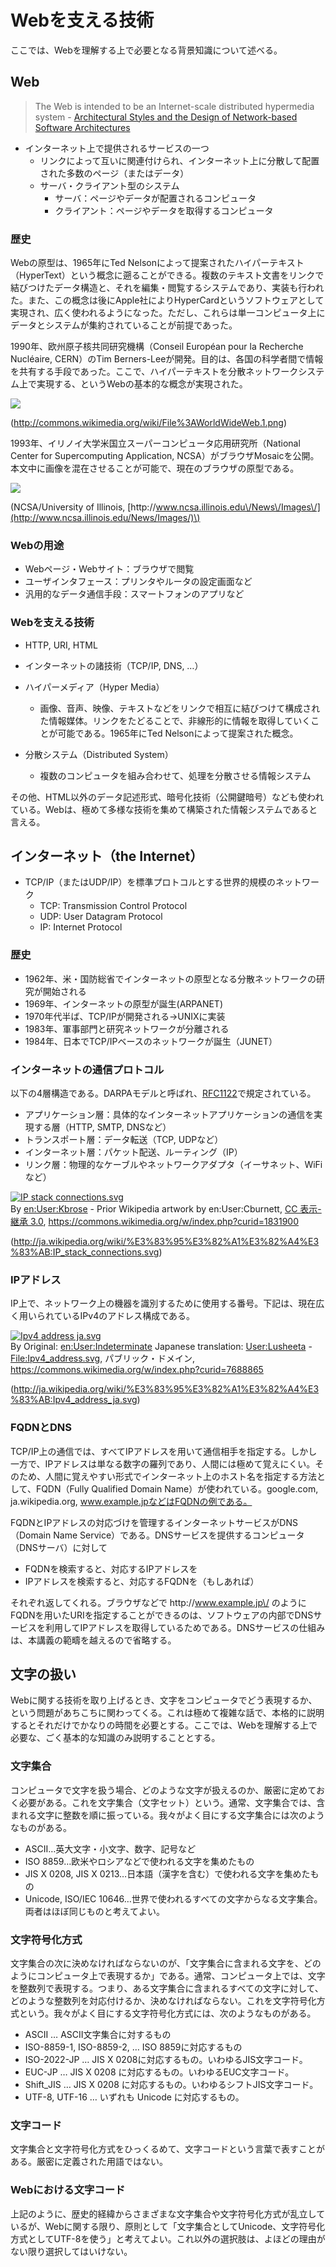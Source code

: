 # Webを支える技術

ここでは、Webを理解する上で必要となる背景知識について述べる。

## Web

> The Web is intended to be an Internet-scale distributed hypermedia system - [Architectural Styles and the Design of Network-based Software Architectures](http://www.ics.uci.edu/~fielding/pubs/dissertation/top.htm)

* インターネット上で提供されるサービスの一つ
  * リンクによって互いに関連付けられ、インターネット上に分散して配置された多数のページ（またはデータ）
  * サーバ・クライアント型のシステム
    * サーバ：ページやデータが配置されるコンピュータ
    * クライアント：ページやデータを取得するコンピュータ



### 歴史

Webの原型は、1965年にTed Nelsonによって提案されたハイパーテキスト（HyperText）という概念に遡ることができる。複数のテキスト文書をリンクで結びつけたデータ構造と、それを編集・閲覧するシステムであり、実装も行われた。また、この概念は後にApple社によりHyperCardというソフトウェアとして実現され、広く使われるようになった。ただし、これらは単一コンピュータ上にデータとシステムが集約されていることが前提であった。

1990年、欧州原子核共同研究機構（Conseil Européan pour la Recherche Nucléaire, CERN）のTim Berners-Leeが開発。目的は、各国の科学者間で情報を共有する手段であった。ここで、ハイパーテキストを分散ネットワークシステム上で実現する、というWebの基本的な概念が実現された。

![](/web/image03.png)

\([http:\/\/commons.wikimedia.org\/wiki\/File%3AWorldWideWeb.1.png](http://commons.wikimedia.org/wiki/File%3AWorldWideWeb.1.pngより引用)\)

1993年、イリノイ大学米国立スーパーコンピュータ応用研究所（National Center for Supercomputing Application, NCSA）がブラウザMosaicを公開。本文中に画像を混在させることが可能で、現在のブラウザの原型である。

![](/web/image00.png)

\(NCSA\/University of Illinois, [http:\/\/www.ncsa.illinois.edu\/News\/Images\/](http://www.ncsa.illinois.edu/News/Images/)\)

### Webの用途

* Webページ・Webサイト：ブラウザで閲覧
* ユーザインタフェース：プリンタやルータの設定画面など
* 汎用的なデータ通信手段：スマートフォンのアプリなど

### Webを支える技術

* HTTP, URI, HTML
* インターネットの諸技術（TCP\/IP, DNS, …）
* ハイパーメディア（Hyper Media）

  * 画像、音声、映像、テキストなどをリンクで相互に結びつけて構成された情報媒体。リンクをたどることで、非線形的に情報を取得していくことが可能である。1965年にTed Nelsonによって提案された概念。

* 分散システム（Distributed System）

  * 複数のコンピュータを組み合わせて、処理を分散させる情報システム


その他、HTML以外のデータ記述形式、暗号化技術（公開鍵暗号）なども使われている。Webは、極めて多様な技術を集めて構築された情報システムであると言える。

## インターネット（the Internet）

* TCP\/IP（またはUDP\/IP）を標準プロトコルとする世界的規模のネットワーク
  * TCP: Transmission Control Protocol
  * UDP: User Datagram Protocol
  * IP: Internet Protocol


### 歴史

* 1962年、米・国防総省でインターネットの原型となる分散ネットワークの研究が開始される
* 1969年、インターネットの原型が誕生\(ARPANET\)
* 1970年代半ば、TCP\/IPが開発される→UNIXに実装
* 1983年、軍事部門と研究ネットワークが分離される
* 1984年、日本でTCP\/IPベースのネットワークが誕生（JUNET）

### インターネットの通信プロトコル

以下の4層構造である。DARPAモデルと呼ばれ、[RFC1122](http://tools.ietf.org/html/rfc1122)で規定されている。

* アプリケーション層：具体的なインターネットアプリケーションの通信を実現する層（HTTP, SMTP, DNSなど）
* トランスポート層：データ転送（TCP, UDPなど）
* インターネット層：パケット配送、ルーティング（IP）
* リンク層：物理的なケーブルやネットワークアダプタ（イーサネット、WiFiなど）

<p><a href="https://commons.wikimedia.org/wiki/File:IP_stack_connections.svg#/media/File:IP_stack_connections.svg"><img src="https://upload.wikimedia.org/wikipedia/commons/thumb/c/c4/IP_stack_connections.svg/1200px-IP_stack_connections.svg.png" alt="IP stack connections.svg"></a><br>By <a href="https://en.wikipedia.org/wiki/User:Kbrose" class="extiw" title="en:User:Kbrose">en:User:Kbrose</a> - Prior Wikipedia artwork by en:User:Cburnett, <a href="http://creativecommons.org/licenses/by-sa/3.0/" title="Creative Commons Attribution-Share Alike 3.0">CC 表示-継承 3.0</a>, <a href="https://commons.wikimedia.org/w/index.php?curid=1831900">https://commons.wikimedia.org/w/index.php?curid=1831900</a></p>

\([http:\/\/ja.wikipedia.org\/wiki\/%E3%83%95%E3%82%A1%E3%82%A4%E3%83%AB:IP\_stack\_connections.svg](http://ja.wikipedia.org/wiki/%E3%83%95%E3%82%A1%E3%82%A4%E3%83%AB:IP_stack_connections.svg)\)

### IPアドレス

IP上で、ネットワーク上の機器を識別するために使用する番号。下記は、現在広く用いられているIPv4のアドレス構成である。

<p><a href="https://commons.wikimedia.org/wiki/File:Ipv4_address_ja.svg#/media/File:Ipv4_address_ja.svg"><img src="https://upload.wikimedia.org/wikipedia/commons/thumb/2/29/Ipv4_address_ja.svg/1200px-Ipv4_address_ja.svg.png" alt="Ipv4 address ja.svg"></a><br>By Original: <a href="https://en.wikipedia.org/wiki/User:Indeterminate" class="extiw" title="en:User:Indeterminate">en:User:Indeterminate</a> Japanese translation: <a href="//commons.wikimedia.org/w/index.php?title=User:Lusheeta&amp;action=edit&amp;redlink=1" class="new" title="User:Lusheeta (page does not exist)">User:Lusheeta</a> - <a href="//commons.wikimedia.org/wiki/File:Ipv4_address.svg" title="File:Ipv4 address.svg">File:Ipv4_address.svg</a>, パブリック・ドメイン, <a href="https://commons.wikimedia.org/w/index.php?curid=7688865">https://commons.wikimedia.org/w/index.php?curid=7688865</a></p>

\([http:\/\/ja.wikipedia.org\/wiki\/%E3%83%95%E3%82%A1%E3%82%A4%E3%83%AB:Ipv4\_address\_ja.svg](http://ja.wikipedia.org/wiki/%E3%83%95%E3%82%A1%E3%82%A4%E3%83%AB:Ipv4_address_ja.svg)\)

### FQDNとDNS

TCP\/IP上の通信では、すべてIPアドレスを用いて通信相手を指定する。しかし一方で、IPアドレスは単なる数字の羅列であり、人間には極めて覚えにくい。そのため、人間に覚えやすい形式でインターネット上のホスト名を指定する方法として、FQDN（Fully Qualified Domain Name）が使われている。google.com, ja.wikipedia.org, www.example.jpなどはFQDNの例である。

FQDNとIPアドレスの対応づけを管理するインターネットサービスがDNS（Domain Name Service）である。DNSサービスを提供するコンピュータ（DNSサーバ）に対して

* FQDNを検索すると、対応するIPアドレスを
* IPアドレスを検索すると、対応するFQDNを（もしあれば）

それぞれ返してくれる。ブラウザなどで http:\/\/www.example.jp\/ のようにFQDNを用いたURIを指定することができるのは、ソフトウェアの内部でDNSサービスを利用してIPアドレスを取得しているためである。DNSサービスの仕組みは、本講義の範疇を越えるので省略する。

## 文字の扱い

Webに関する技術を取り上げるとき、文字をコンピュータでどう表現するか、という問題があちこちに関わってくる。これは極めて複雑な話で、本格的に説明するとそれだけでかなりの時間を必要とする。ここでは、Webを理解する上で必要な、ごく基本的な知識のみ説明することとする。

### 文字集合

コンピュータで文字を扱う場合、どのような文字が扱えるのか、厳密に定めておく必要がある。これを文字集合（文字セット）という。通常、文字集合では、含まれる文字に整数を順に振っている。我々がよく目にする文字集合には次のようなものがある。

* ASCII…英大文字・小文字、数字、記号など
* ISO 8859…欧米やロシアなどで使われる文字を集めたもの
* JIS X 0208, JIS X 0213…日本語（漢字を含む）で使われる文字を集めたもの
* Unicode, ISO\/IEC 10646…世界で使われるすべての文字からなる文字集合。両者はほぼ同じものと考えてよい。

### 文字符号化方式

文字集合の次に決めなければならないのが、「文字集合に含まれる文字を、どのようにコンピュータ上で表現するか」である。通常、コンピュータ上では、文字を整数列で表現する。つまり、ある文字集合に含まれるすべての文字に対して、どのような整数列を対応付けるか、決めなければならない。これを文字符号化方式という。我々がよく目にする文字符号化方式には、次のようなものがある。

* ASCII … ASCII文字集合に対するもの
* ISO-8859-1, ISO-8859-2, … ISO 8859に対応するもの
* ISO-2022-JP … JIS X 0208に対応するもの。いわゆるJIS文字コード。
* EUC-JP … JIS X 0208 に対応するもの。いわゆるEUC文字コード。
* Shift\_JIS … JIS X 0208 に対応するもの。いわゆるシフトJIS文字コード。
* UTF-8, UTF-16 … いずれも Unicode に対応するもの。

### 文字コード

文字集合と文字符号化方式をひっくるめて、文字コードという言葉で表すことがある。厳密に定義された用語ではない。

### Webにおける文字コード

上記のように、歴史的経緯からさまざまな文字集合や文字符号化方式が乱立しているが、Webに関する限り、原則として「文字集合としてUnicode、文字符号化方式としてUTF-8を使う」と考えてよい。これ以外の選択肢は、よほどの理由がない限り選択してはいけない。

